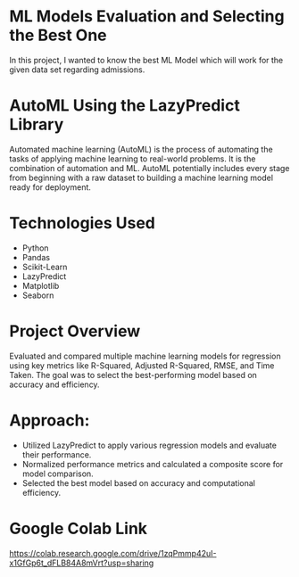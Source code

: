 # ML Models Evaluation and Selecting the Best One   
In this project, I wanted to know the best ML Model which will work for the given data set regarding admissions.   
# AutoML Using the LazyPredict Library
Automated machine learning (AutoML) is the process of automating the tasks of applying machine learning to real-world problems. 
It is the combination of automation and ML. AutoML potentially includes every stage from beginning with a raw dataset to building a machine learning model ready for deployment.    
# Technologies Used    
- Python   
- Pandas
- Scikit-Learn
- LazyPredict
- Matplotlib
- Seaborn

# Project Overview   
Evaluated and compared multiple machine learning models for regression using key metrics like R-Squared, Adjusted R-Squared, RMSE, and Time Taken. 
The goal was to select the best-performing model based on accuracy and efficiency.

# Approach:
- Utilized LazyPredict to apply various regression models and evaluate their performance.
- Normalized performance metrics and calculated a composite score for model comparison.
- Selected the best model based on accuracy and computational efficiency.


# Google Colab Link
https://colab.research.google.com/drive/1zqPmmp42uI-x1GfGp6t_dFLB84A8mVrt?usp=sharing

